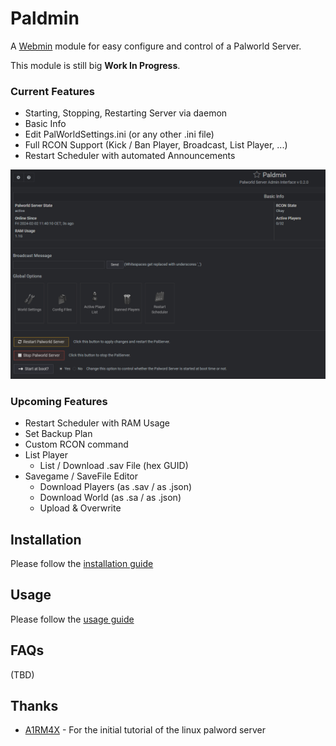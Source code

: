 # Paldmin
A [Webmin](https://webmin.com/) module for easy configure and control of a Palworld Server.

This module is still big **Work In Progress**.

### Current Features
* Starting, Stopping, Restarting Server via daemon
* Basic Info
* Edit PalWorldSettings.ini (or any other .ini file)
* Full RCON Support (Kick / Ban Player, Broadcast, List Player, ...)
* Restart Scheduler with automated Announcements

![Screenshot of Paldmin](./docs/images/readme_01.PNG)

### Upcoming Features
* Restart Scheduler with RAM Usage
* Set Backup Plan
* Custom RCON command
* List Player
	* List / Download .sav File (hex GUID)
* Savegame / SaveFile Editor
	* Download Players (as .sav / as .json)
	* Download World (as .sa / as .json)
	* Upload & Overwrite

## Installation

Please follow the [installation guide](./docs/install.md)

## Usage

Please follow the [usage guide](./docs/usage.md)

## FAQs

(TBD)

## Thanks

* [A1RM4X](https://github.com/A1RM4X) - For the initial tutorial of the linux palword server
